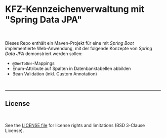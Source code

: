 # KFZ-Kennzeichenverwaltung mit "Spring Data JPA" #

<br>

Dieses Repo enthält ein Maven-Projekt für eine mit *Spring Boot* implementierte Web-Anwendung, mit der
folgende Konzepte von *Spring Data JPA* demonstriert werden sollen:
* `@OneToOne`-Mappings
* Enum-Attribute auf Spalten in Datenbanktabellen abbilden
* Bean Validation (inkl. Custom Annotation)

<br>

----

## License ##

<br>

See the [LICENSE file](LICENSE.md) for license rights and limitations (BSD 3-Clause License).

<br>
